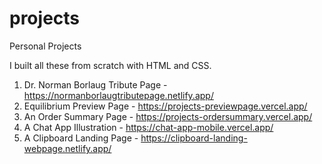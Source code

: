 # projects

Personal Projects

I built all these from scratch with HTML and CSS.

1. Dr. Norman Borlaug Tribute Page - https://normanborlaugtributepage.netlify.app/
2. Equilibrium Preview Page - https://projects-previewpage.vercel.app/
3. An Order Summary Page - https://projects-ordersummary.vercel.app/
4. A Chat App Illustration - https://chat-app-mobile.vercel.app/
5. A Clipboard Landing Page - https://clipboard-landing-webpage.netlify.app/
